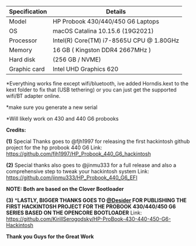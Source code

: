| Specification | 	Details                                        |
|-------------- |--------------------------------------------------|
| Model         |   HP Probook 430/440/450 G6 Laptops              |
| OS 	          |   macOS Catalina 10.15.6 (19G2021)               |
| Processor 	  |   Intel(R) Core(TM) i7-8565U CPU @ 1.80GHz       |
|Memory 	      |   16 GB ( Kingston DDR4 2667MHz )                |
| Hard disk 	  |   (256 GB / NVME)                                |
|Graphic card 	|   Intel UHD Graphics 620                         |

*Everything works fine except wifi/bluetooth, ive added Horndis.kext to the kext folder to fix that (USB tethering) or you can just get the supported wifi/BT adapter online. 

*make sure you generate a new serial

*Will likely work on 430 and 440 G6 probooks

**Credits:** 

**(1)** Special Thanks goes to @fjh1997 for releasing the first hackintosh github project for the hp probook 440 G6 
Link: https://github.com/fjh1997/HP_Probook_440_G6_hackintosh

**(2)** Special thanks also goes to @jinmu333 for a full release and also a comprehensive step to tweak your hackintosh system
Link: https://github.com/jinmu333/HP_Probook_440_G6_EFI 

**NOTE: Both are based on the Clover Bootloader**

**(3)** ***LASTLY, BIGGER THANKS GOES TO [@Desider](https://www.tonymacx86.com/members/desider.2463647/) FOR PUBLISHING THE FIRST HACKINTOSH PROJECT FOR THE PROBOOK 430/440/450 G6 SERIES BASED ON THE OPENCORE BOOTLOADER**
Link: https://github.com/KirillSerogodsky/HP-ProBook-430-440-450-G6-Hackintosh

**Thank you Guys for the Great Work**
